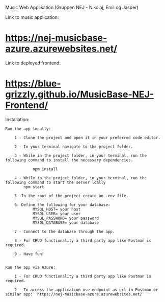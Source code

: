 Music Web Applikation (Gruppen NEJ - Nikolaj, Emil og Jasper)

Link to music application: 
#       https://nej-musicbase-azure.azurewebsites.net/
Link to deployed frontend: 
#       https://blue-grizzly.github.io/MusicBase-NEJ-Frontend/
Installation:

    Run the app locally:

        1 - Clone the project and open it in your preferred code editor.

        2 - In your terminal navigate to the project folder. 

        3 - While in the project folder, in your terminal, run the following command to install the necessary dependencies.

                npm install

        4 - While in the project folder, in your terminal, run the following command to start the server loally
            npm start

        5 -In the root of the project create an .env file. 

        6- Define the following for your database: 
                MYSQL_HOST= your host
                MYSQL_USER= your user 
                MYSQL_PASSWORD= your password
                MYSQL_DATABASE= your database

        7 - Connect to the database through the app.

        8 - For CRUD functionality a third party app like Postman is required.

        9 - Have fun!


    Run the app via Azure:

        1 - For CRUD functionality a third party app like Postman is required.

        2 - To access the application use endpoint as url in Postman or similar app:  https://nej-musicbase-azure.azurewebsites.net/

